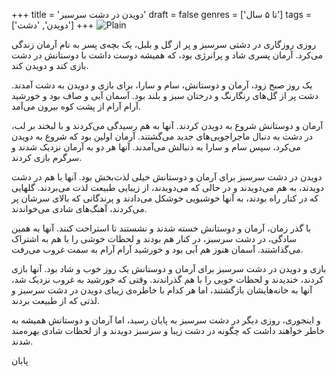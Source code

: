 +++
title = 'دویدن در دشت سرسبز'
draft = false
genres = ['تا ۵ سال']
tags = ['دویدن', 'دشت']
+++
![Plain](/193.Plain.jpg)

روزی روزگاری در دشتی سرسبز و پر از گل و بلبل، یک بچه‌ی پسر به نام آرمان زندگی می‌کرد. آرمان پسری شاد و پرانرژی بود، که همیشه دوست داشت با دوستانش در دشت بازی کند و دویدن کند.

یک روز صبح زود، آرمان و دوستانش، سام و سارا، برای بازی و دویدن به دشت آمدند. دشت پر از گل‌های رنگارنگ و درختان سبز و بلند بود. آسمان آبی و صاف بود و خورشید آرام آرام از پشت کوه بیرون می‌آمد.

آرمان و دوستانش شروع به دویدن کردند. آنها به هم رسیدگی می‌کردند و با لبخند بر لب، در دشت به دنبال ماجراجویی‌های جدید می‌گشتند. آرمان اولین بود که شروع به دویدن می‌کرد، سپس سام و سارا به دنبالش می‌آمدند. آنها هر دو به آرمان نزدیک شدند و سرگرم بازی کردند.

دویدن در دشت سرسبز برای آرمان و دوستانش خیلی لذت‌بخش بود. آنها با هم در دشت دویدند، به هم می‌دویدند و در حالی که می‌دویدند، از زیبایی طبیعت لذت می‌بردند. گلهایی که در کنار راه بودند، به آنها خوشبویی خوشکل می‌دادند و پرندگانی که بالای سرشان پر می‌کردند، آهنگ‌های شادی می‌خواندند.

با گذر زمان، آرمان و دوستانش خسته شدند و نشستند تا استراحت کنند. آنها به همین سادگی، در دشت سرسبز، در کنار هم بودند و لحظات خوشی را با هم به اشتراک می‌گذاشتند. آسمان هنوز هم آبی بود و خورشید آرام آرام به سمت غروب می‌رفت.

بازی و دویدن در دشت سرسبز برای آرمان و دوستانش یک روز خوب و شاد بود. آنها بازی کردند، خندیدند و لحظات خوبی را با هم گذراندند. وقتی که خورشید به غروب نزدیک شد، آنها به خانه‌هایشان بازگشتند، اما هر کدام با خاطره‌ی زیبای دویدن در دشت سرسبز و لذتی که از طبیعت بردند.

و اینجوری، روزی دیگر در دشت سرسبز به پایان رسید، اما آرمان و دوستانش همیشه به خاطر خواهند داشت که چگونه در دشت زیبا و سرسبز دویدند و از لحظات شادی بهره‌مند شدند.

پابان